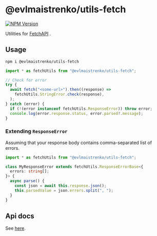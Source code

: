 # @evlmaistrenko/utils-fetch

[![NPM Version](https://img.shields.io/npm/v/%40evlmaistrenko%2Futils-fetch)](https://www.npmjs.com/package/@evlmaistrenko/utils-fetch)

Utilities for [FetchAPI](https://developer.mozilla.org/en-US/docs/Web/API/Fetch_API)
.

## Usage

```bash
npm i @evlmaistrenko/utils-fetch
```

```javascript
import * as fetchUtils from "@evlmaistrenko/utils-fetch";

// Check for error
try {
  await fetch("<some-url>").then((response) =>
    fetchUtils.StringError.check(response),
  );
} catch (error) {
  if (!(error instanceof fetchUtils.ResponseError)) throw error;
  console.log(error.response.status, error.parsed?.message);
}
```

### Extending `ResponseError`

Assuming that your response body contains comma-separated list of errors.

```typescript
import * as fetchUtils from "@evlmaistrenko/utils-fetch";

class MyResponseError extends fetchUtils.ResponseErrorBase<{
  errors: string[];
}> {
  async parse() {
    const json = await this.response.json();
    this.parsedValue = json.errors.split(", ");
  }
}
```

## Api docs

See [here](./docs/README.md).
